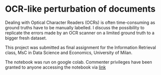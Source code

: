 # OCR-like perturbation of documents

Dealing with Optical Character Readers (OCRs) is often time-consuming as ground truths have to be manually labelled. 
I discuss the possibility to replicate the errors made by an OCR scanner on a limited ground truth to a bigger fresh dataset. 

This project was submitted as final assignment for the Information Retrieval class, MsC in Data Science and Economics, University of Milan.

The notebook was run on google colab. Commenter privileges have been granted to anyone accessing the notebook via [link](https://colab.research.google.com/drive/1SVNY4xDX8e_WhYY6bChhPOf5evgJEDl9#scrollTo=8JgHjui-1PLM&uniqifier=20)
